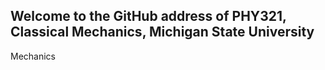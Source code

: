 ## Welcome to the GitHub address of PHY321, Classical Mechanics, Michigan State University

Mechanics 
